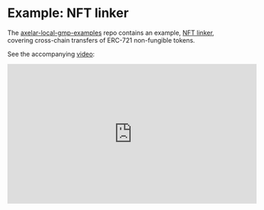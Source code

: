 # Example: NFT linker

The [axelar-local-gmp-examples](https://github.com/axelarnetwork/axelar-local-gmp-examples) repo contains an example, [NFT linker](https://github.com/axelarnetwork/axelar-local-gmp-examples/tree/main/examples/nft-linker), covering cross-chain transfers of ERC-721 non-fungible tokens.

See the accompanying [video](https://www.youtube.com/watch?v=pAxuQ7PIl8g):

<iframe width="560" height="315" src="https://www.youtube.com/embed/pAxuQ7PIl8g" title="YouTube video player" frameBorder="0" allow="accelerometer; autoplay; clipboard-write; encrypted-media; gyroscope; picture-in-picture" allowFullScreen></iframe>